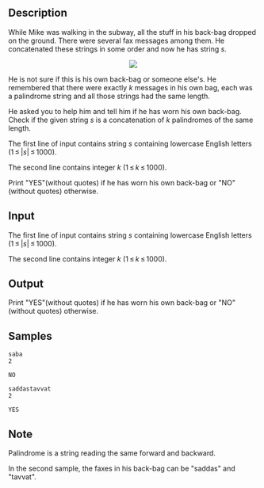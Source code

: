 ## Description

<div><p>While Mike was walking in the subway, all the stuff in his back-bag dropped on the ground. There were several fax messages among them. He concatenated these strings in some order and now he has string <span class="tex-span"><i>s</i></span>.</p><center> <img class="tex-graphics" src="./27427/file/WeIlUAbH.png" style="max-width: 100.0%;max-height: 100.0%;"> </center><p>He is not sure if this is his own back-bag or someone else's. He remembered that there were exactly <span class="tex-span"><i>k</i></span> messages in his own bag, each was a <span class="tex-font-style-it">palindrome</span> string and all those strings had the same length.</p><p>He asked you to help him and tell him if he has worn his own back-bag. Check if the given string <span class="tex-span"><i>s</i></span> is a concatenation of <span class="tex-span"><i>k</i></span> <span class="tex-font-style-it">palindromes</span> of the same length.</p></div><div class="input-specification"><p>The first line of input contains string <span class="tex-span"><i>s</i></span> containing lowercase English letters (<span class="tex-span">1 ≤ |<i>s</i>| ≤ 1000</span>).</p><p>The second line contains integer <span class="tex-span"><i>k</i></span> (<span class="tex-span">1 ≤ <i>k</i> ≤ 1000</span>).</p></div><div class="output-specification"><p>Print "YES"(without quotes) if he has worn his own back-bag or "NO"(without quotes) otherwise.</p></div>


## Input

<p>The first line of input contains string <span class="tex-span"><i>s</i></span> containing lowercase English letters (<span class="tex-span">1 ≤ |<i>s</i>| ≤ 1000</span>).</p><p>The second line contains integer <span class="tex-span"><i>k</i></span> (<span class="tex-span">1 ≤ <i>k</i> ≤ 1000</span>).</p>


## Output

<p>Print "YES"(without quotes) if he has worn his own back-bag or "NO"(without quotes) otherwise.</p>


## Samples

```input1
saba
2

```

```output1
NO

```






```input2
saddastavvat
2

```

```output2
YES

```




## Note

<p><span class="tex-font-style-it">Palindrome</span> is a string reading the same forward and backward.</p><p>In the second sample, the faxes in his back-bag can be "saddas" and "tavvat".</p>

